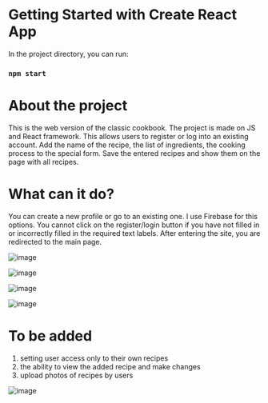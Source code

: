 # Getting Started with Create React App

In the project directory, you can run:
### `npm start`

# About the project

This is the web version of the classic cookbook. The project is made on JS and React framework. This allows users to register or log into an existing account. Add the name of the recipe, the list of ingredients, the cooking process to the special form. Save the entered recipes and show them on the page with all recipes.

# What can it do?

You can create a new profile or go to an existing one. I use Firebase for this options. You cannot click on the register/login button if you have not filled in or incorrectly filled in the required text labels. After entering the site, you are redirected to the main page.

![image](https://user-images.githubusercontent.com/120132990/230053117-7731c105-edb4-485b-bf80-70aaea18b1d8.png)

![image](https://user-images.githubusercontent.com/120132990/230053271-7013cfcd-ff5e-4c69-9abf-b7d6cdb0e441.png)

![image](https://user-images.githubusercontent.com/120132990/230053811-17d344c1-463d-405e-8e93-6a4a5957c2f7.png)

![image](https://user-images.githubusercontent.com/120132990/230053887-181f8826-5048-45bb-ba5e-686b9fe3eeb7.png)

# To be added

1. setting user access only to their own recipes
2. the ability to view the added recipe and make changes
3. upload photos of recipes by users

![image](https://user-images.githubusercontent.com/120132990/230051206-73a21ee7-58a3-4680-9223-f7acde62336c.png)

